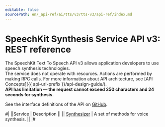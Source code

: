 ```yaml
---
editable: false
sourcePath: en/_api-ref/ai/tts/v3/tts-v3/api-ref/index.md
---
```


# SpeechKit Synthesis Service API v3: REST reference

The SpeechKit Text To Speech API v3 allows application developers to use speech synthesis technologies. <br>The service does not operate with resources. Actions are performed by making RPC calls. For more information about API architecture, see [API Concepts]({{ api-url-prefix }}/api-design-guide/). <br><strong> API has limitation — the request cannot exceed 250 characters and 24 seconds for synthesis.</strong>

See the interface definitions of the API on [GitHub](https://github.com/yandex-cloud/cloudapi).

#|
||Service | Description ||
|| [Synthesizer](Synthesizer/index.md) | A set of methods for voice synthesis. ||
|#
